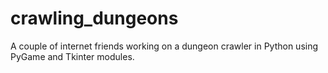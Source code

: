 # crawling_dungeons
A couple of internet friends working on a dungeon crawler in Python using PyGame and Tkinter modules.
